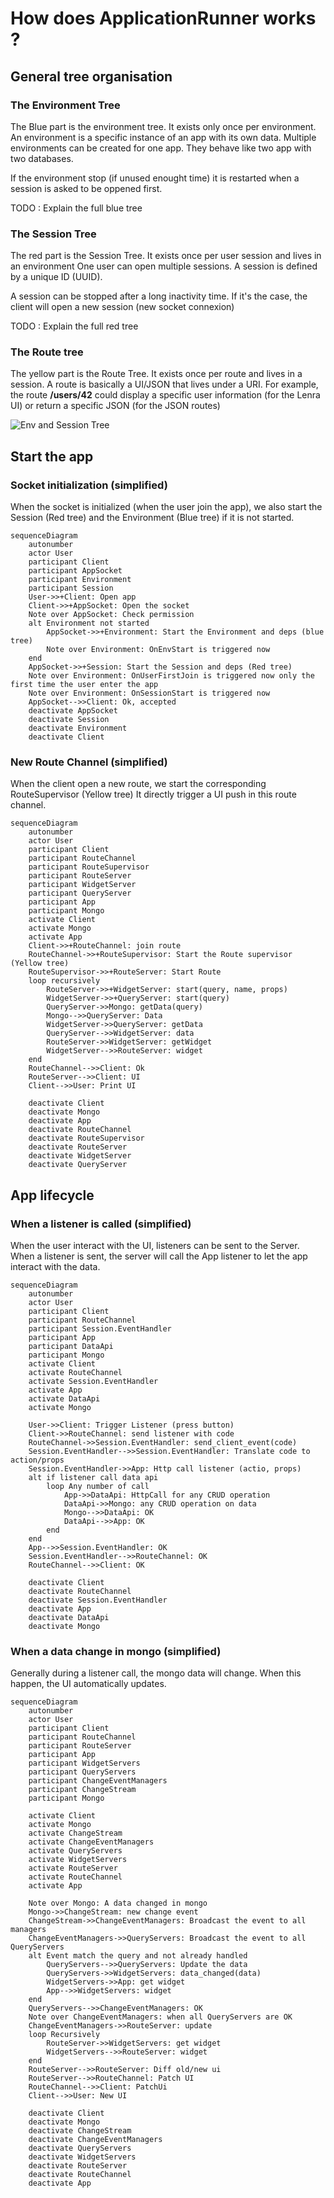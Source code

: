 # How does ApplicationRunner works ?


## General tree organisation
### The Environment Tree
The Blue part is the environment tree. It exists only once per environment.
An environment is a specific instance of an app with its own data.
Multiple environments can be created for one app. They behave like two app with two databases.

If the environment stop (if unused enought time) it is restarted when a session is asked to be oppened first.

TODO : Explain the full blue tree

### The Session Tree
The red part is the Session Tree. It exists once per user session and lives in an environment
One user can open multiple sessions. 
A session is defined by a unique ID (UUID).

A session can be stopped after a long inactivity time.
If it's the case, the client will open a new session (new socket connexion)

TODO : Explain the full red tree

### The Route tree
The yellow part is the Route Tree. It exists once per route and lives in a session.
A route is basically a UI/JSON that lives under a URI.
For example, the route **/users/42** could display a specific user information (for the Lenra UI) or return a specific JSON (for the JSON routes)

![Env and Session Tree](diagrams/app_runner_schema.drawio.svg)

## Start the app
### Socket initialization (simplified)

When the socket is initialized (when the user join the app), we also start the Session (Red tree) and the Environment (Blue tree) if it is not started.

```mermaid
sequenceDiagram
    autonumber
    actor User
    participant Client
    participant AppSocket
    participant Environment
    participant Session
    User->>+Client: Open app
    Client->>+AppSocket: Open the socket
    Note over AppSocket: Check permission
    alt Environment not started
        AppSocket->>+Environment: Start the Environment and deps (blue tree)
        Note over Environment: OnEnvStart is triggered now
    end
    AppSocket->>+Session: Start the Session and deps (Red tree)
    Note over Environment: OnUserFirstJoin is triggered now only the first time the user enter the app
    Note over Environment: OnSessionStart is triggered now
    AppSocket-->>Client: Ok, accepted
    deactivate AppSocket
    deactivate Session
    deactivate Environment
    deactivate Client
```

### New Route Channel (simplified)

When the client open a new route, we start the corresponding RouteSupervisor (Yellow tree)
It directly trigger a UI push in this route channel.

```mermaid
sequenceDiagram
    autonumber
    actor User
    participant Client
    participant RouteChannel
    participant RouteSupervisor
    participant RouteServer
    participant WidgetServer
    participant QueryServer
    participant App
    participant Mongo
    activate Client
    activate Mongo
    activate App
    Client->>+RouteChannel: join route
    RouteChannel->>+RouteSupervisor: Start the Route supervisor (Yellow tree)
    RouteSupervisor->>+RouteServer: Start Route
    loop recursively
        RouteServer->>+WidgetServer: start(query, name, props)
        WidgetServer->>+QueryServer: start(query)
        QueryServer->>Mongo: getData(query)
        Mongo-->>QueryServer: Data
        WidgetServer->>QueryServer: getData
        QueryServer-->>WidgetServer: data
        RouteServer->>WidgetServer: getWidget
        WidgetServer-->>RouteServer: widget
    end
    RouteChannel-->>Client: Ok
    RouteServer-->>Client: UI
    Client-->>User: Print UI

    deactivate Client
    deactivate Mongo
    deactivate App
    deactivate RouteChannel
    deactivate RouteSupervisor
    deactivate RouteServer
    deactivate WidgetServer
    deactivate QueryServer
```

## App lifecycle

### When a listener is called (simplified)

When the user interact with the UI, listeners can be sent to the Server.
When a listener is sent, the server will call the App listener to let the app interact with the data.

```mermaid
sequenceDiagram
    autonumber
    actor User
    participant Client
    participant RouteChannel
    participant Session.EventHandler
    participant App
    participant DataApi
    participant Mongo
    activate Client
    activate RouteChannel
    activate Session.EventHandler
    activate App
    activate DataApi
    activate Mongo

    User->>Client: Trigger Listener (press button)
    Client->>RouteChannel: send listener with code
    RouteChannel->>Session.EventHandler: send_client_event(code)
    Session.EventHandler-->>Session.EventHandler: Translate code to action/props
    Session.EventHandler->>App: Http call listener (actio, props)
    alt if listener call data api
        loop Any number of call
            App->>DataApi: HttpCall for any CRUD operation
            DataApi->>Mongo: any CRUD operation on data
            Mongo-->>DataApi: OK
            DataApi-->>App: OK
        end
    end
    App-->>Session.EventHandler: OK
    Session.EventHandler-->>RouteChannel: OK
    RouteChannel-->>Client: OK

    deactivate Client
    deactivate RouteChannel
    deactivate Session.EventHandler
    deactivate App
    deactivate DataApi
    deactivate Mongo
```

### When a data change in mongo (simplified)

Generally during a listener call, the mongo data will change.
When this happen, the UI automatically updates.

```mermaid
sequenceDiagram
    autonumber
    actor User
    participant Client
    participant RouteChannel
    participant RouteServer
    participant App
    participant WidgetServers
    participant QueryServers
    participant ChangeEventManagers
    participant ChangeStream
    participant Mongo

    activate Client
    activate Mongo
    activate ChangeStream
    activate ChangeEventManagers
    activate QueryServers
    activate WidgetServers
    activate RouteServer
    activate RouteChannel
    activate App

    Note over Mongo: A data changed in mongo
    Mongo->>ChangeStream: new change event
    ChangeStream->>ChangeEventManagers: Broadcast the event to all managers
    ChangeEventManagers->>QueryServers: Broadcast the event to all QueryServers
    alt Event match the query and not already handled
        QueryServers-->>QueryServers: Update the data
        QueryServers->>WidgetServers: data_changed(data)
        WidgetServers->>App: get widget
        App-->>WidgetServers: widget
    end
    QueryServers-->>ChangeEventManagers: OK
    Note over ChangeEventManagers: when all QueryServers are OK
    ChangeEventManagers->>RouteServer: update
    loop Recursively
        RouteServer->>WidgetServers: get widget
        WidgetServers-->>RouteServer: widget
    end
    RouteServer-->>RouteServer: Diff old/new ui
    RouteServer-->>RouteChannel: Patch UI
    RouteChannel-->>Client: PatchUi
    Client-->>User: New UI

    deactivate Client
    deactivate Mongo
    deactivate ChangeStream
    deactivate ChangeEventManagers
    deactivate QueryServers
    deactivate WidgetServers
    deactivate RouteServer
    deactivate RouteChannel
    deactivate App
```